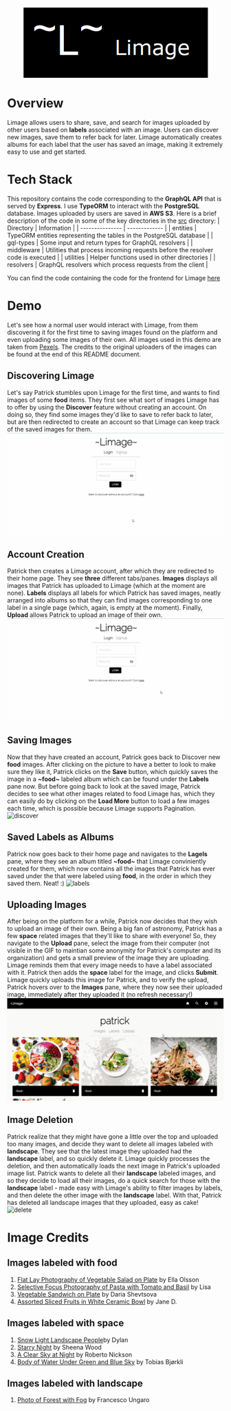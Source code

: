 <p align="center">
<img src="https://raw.githubusercontent.com/rishivijayv/screenshots/main/limage/limageBanner.png" />
<br />
</p>


# Overview
Limage allows users to share, save, and search for images uploaded by other users based on **labels** associated with an image. Users can discover new images, save them to refer back for later. Limage automatically creates albums for each label that the user has saved an image, making it extremely easy to use and get started. 

# Tech Stack
This repository contains the code corresponding to the **GraphQL API** that is served by **Express**. I use **TypeORM** to interact with the **PostgreSQL** database. Images uploaded by users are saved in **AWS S3**. Here is a brief description of the code in some of the key directories in the [src](https://github.com/rishivijayv/limage-server/tree/main/src) directory:
| Directory       | Information |
| --------------- | ------------- |
| entities        | TypeORM entities representing the tables in the PostgreSQL database  |
| gql-types       | Some input and return types for GraphQL resolvers |
| middleware      | Utilities that process incoming requests before the resolver code is executed |
| utilities       | Helper functions used in other directories |
| resolvers       | GraphQL resolvers which process requests from the client |

You can find the code containing the code for the frontend for Limage [here](https://github.com/rishivijayv/limage-frontend)

# Demo
Let's see how a normal user would interact with Limage, from them discovering it for the first time to saving images found on the platform and even uploading some images of their own. All images used in this demo are taken from [Pexels](https://www.pexels.com/). The credits to the original uploaders of the images can be found at the end of this README document.

## Discovering Limage
Let's say Patrick stumbles upon Limage for the first time, and wants to find images of some **food** items. They first see what sort of images Limage has to offer by using the **Discover** feature without creating an account. On doing so, they find some images they'd like to save to refer back to later, but are then redirected to create an account so that Limage can keep track of the saved images for them.
![discoverPreLogin](https://raw.githubusercontent.com/rishivijayv/screenshots/main/limage/discoverPreLogin.gif)

## Account Creation
Patrick then creates a Limage account, after which they are redirected to their home page. They see **three** different tabs/panes. **Images** displays all images that Patrick has uploaded to Limage (which at the moment are none). **Labels** displays all labels for which Patrick has saved images, neatly arranged into albums so that they can find images corresponding to one label in a single page (which, again, is empty at the moment). Finally, **Upload** allows Patrick to upload an image of their own.
![signup](https://raw.githubusercontent.com/rishivijayv/screenshots/main/limage/signup.gif)

## Saving Images
Now that they have created an account, Patrick goes back to Discover new **food** images. After clicking on the picture to have a better to look to make sure they like it, Patrick clicks on the **Save** button, which quickly saves the image in a **~food~** labeled album which can be found under the **Labels** pane now. But before going back to look at the saved image, Patrick decides to see what other images related to food Limage has, which they can easily do by clicking on the **Load More** button to load a few images each time, which is possible because Limage supports Pagination. 
![discover](https://raw.githubusercontent.com/rishivijayv/screenshots/main/limage/discover.gif)

## Saved Labels as Albums
Patrick now goes back to their home page and navigates to the **Lagels** pane, where they see an album titled **~food~** that Limage conviniently created for them, which now contains all the images that Patrick has ever saved under the that were labeled using **food**, in the order in which they saved them. Neat! :\)
![labels](https://raw.githubusercontent.com/rishivijayv/screenshots/main/limage/labels.gif)

## Uploading Images
After being on the platform for a while, Patrick now decides that they wish to upload an image of their own. Being a big fan of astronomy, Patrick has a few **space** related images that they'll like to share with everyone! So, they navigate to the **Upload** pane, select the image from their computer (not visible in the GIF to maintian some anonymity for Patrick's computer and its organization) and gets a small preview of the image they are uploading. Limage reminds them that every image needs to have a label associated with it. Patrick then adds the **space** label for the image, and clicks **Submit**. Limage quickly uploads this image for Patrick, and to verify the upload, Patrick hovers over to the **Images** pane, where they now see their uploaded image, immediately after they uploaded it (no refresh necessary!)
![upload](https://raw.githubusercontent.com/rishivijayv/screenshots/main/limage/upload.gif)

## Image Deletion
Patrick realize that they might have gone a little over the top and uploaded too many images, and decide they want to delete all images labeled with **landscape**. They see that the latest image they uploaded had the **landscape** label, and so quickly delete it. Limage quickly processes the deletion, and then automatically loads the next image in Patrick's uploaded image list. Patrick wants to delete all their **landscape** labeled images, and so they decide to load all their images, do a quick search for those with the **landscape** label - made easy with Limage's ability to filter images by labels, and then delete the other image with the **landscape** label. With that, Patrick has deleted all landscape images that they uploaded, easy as cake!
![delete](https://raw.githubusercontent.com/rishivijayv/screenshots/main/limage/delete.gif)

# Image Credits
## Images labeled with **food**
1. [Flat Lay Photography of Vegetable Salad on Plate](https://www.pexels.com/photo/flat-lay-photography-of-vegetable-salad-on-plate-1640777/) by Ella Olsson
2. [Selective Focus Photography of Pasta with Tomato and Basil](https://www.pexels.com/photo/selective-focus-photography-of-pasta-with-tomato-and-basil-1279330/) by Lisa
3. [Vegetable Sandwich on Plate](https://www.pexels.com/photo/vegetable-sandwich-on-plate-1095550/) by Daria Shevtsova
4. [Assorted Sliced Fruits in White Ceramic Bowl](https://www.pexels.com/photo/assorted-sliced-fruits-in-white-ceramic-bowl-1092730/) by Jane D.

## Images labeled with **space**
1. [Snow Light Landscape People](https://www.pexels.com/photo/snow-light-landscape-people-4456224/)by Dylan
2. [Starry Night](https://www.pexels.com/photo/starry-night-574116/) by Sheena Wood
3. [A Clear Sky at Night](https://www.pexels.com/photo/a-clear-sky-at-night-2885320/) by Roberto Nickson
4. [Body of Water Under Green and Blue Sky](https://www.pexels.com/photo/body-of-water-under-green-and-blue-sky-2113558/) by Tobias Bjørkli

## Images labeled with **landscape**
1. [Photo of Forest with Fog](https://www.pexels.com/photo/photo-of-forest-with-fog-1671324/) by 
Francesco Ungaro
